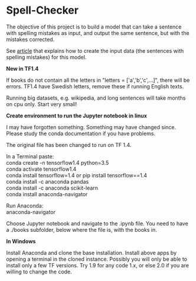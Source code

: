 # Spell-Checker

The objective of this project is to build a model that can take a sentence with spelling mistakes as input, and output the same sentence, but with the mistakes corrected. 


See [article](https://medium.com/@Currie32/creating-a-spell-checker-with-tensorflow-d35b23939f60) that explains how to create the input data (the sentences with spelling mistakes) for this model.

<b>New in TF1.4</b>

If books do not contain all the letters in "letters = ['a','b','c',...]", there will be errors. TF1.4 have Swedish letters, remove these if running English texts.

Running big datasets, e.g. wikipedia, and long sentences will take months on cpu only. Start very small!

<b>Create environment to run the Jupyter notebook in linux</b>

I may have forgotten something. Something may have changed since. Please study the conda documentation if you have problems.

The original file has been changed to run on TF 1.4.

In a Terminal paste:<br>
conda create -n tensorflow1.4 python=3.5<br>
conda activate tensorflow1.4<br>
conda install tensorflow=1.4    or    pip install tensorflow==1.4<br>
conda install -c anaconda pandas<br>
conda install -c anaconda scikit-learn<br>
conda install anaconda-navigator<br>

Run Anaconda:<br>
anaconda-navigator

Choose Jupyter notebook and navigate to the .ipynb file. You need to have a ./books subfolder, below where the file is, with the books in.


<b>In Windows</b>

Install Anaconda and clone the base installation. Install above apps by opening a terminal in the cloned instance. Possibly you will only be able to install only a few TF versions. Try 1.9 for any code 1.x, or else 2.0 if you are willing to change the code.
